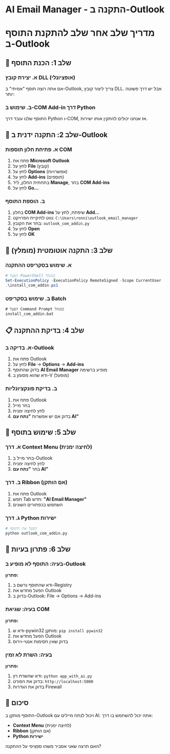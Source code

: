 # AI Email Manager - התקנה ב-Outlook
# מדריך שלב אחר שלב להתקנת התוסף ב-Outlook

## 🎯 שלב 1: הכנת התוסף

### א. יצירת קובץ DLL (אופציונלי)
אם אתה רוצה תוסף "אמיתי" ב-Outlook, צריך ליצור קובץ DLL. אבל יש דרך פשוטה יותר:

### ב. שימוש ב-COM Add-in דרך Python
התוסף שלנו עובד דרך Python ו-COM, אז אנחנו יכולים להתקין אותו ישירות.

## 🔧 שלב 2: התקנה ידנית ב-Outlook

### א. פתיחת חלון תוספות COM
1. פתח את **Microsoft Outlook**
2. לחץ על **File** (קובץ)
3. לחץ על **Options** (אפשרויות)
4. לחץ על **Add-ins** (תוספים)
5. בתחתית החלון, ליד **Manage**, בחר **COM Add-ins**
6. לחץ על **Go...**

### ב. הוספת התוסף
1. בחלון **COM Add-ins** שיפתח, לחץ על **Add...**
2. נווט לתיקיית הפרויקט: `C:\Users\ronni\outlook_email_manager`
3. בחר את הקובץ: `outlook_com_addin.py`
4. לחץ על **Open**
5. לחץ על **OK**

## 🚀 שלב 3: התקנה אוטומטית (מומלץ)

### א. שימוש בסקריפט ההתקנה
```powershell
# הפעל PowerShell כמנהל
Set-ExecutionPolicy -ExecutionPolicy RemoteSigned -Scope CurrentUser
.\install_com_addin.ps1
```

### ב. שימוש בסקריפט Batch
```cmd
# הפעל Command Prompt כמנהל
install_com_addin.bat
```

## 📋 שלב 4: בדיקת ההתקנה

### א. בדיקה ב-Outlook
1. פתח את Outlook
2. לחץ על **File** → **Options** → **Add-ins**
3. בדוק שהתוסף **AI Email Manager** מופיע ברשימה
4. ודא שהוא מסומן ב-V (מופעל)

### ב. בדיקת פונקציונליות
1. פתח את Outlook
2. בחר מייל
3. לחץ לחיצה ימנית
4. בדוק אם יש אפשרות **"נתח עם AI"**

## 🎯 שלב 5: שימוש בתוסף

### א. דרך Context Menu (לחיצה ימנית)
1. בחר מייל ב-Outlook
2. לחץ לחיצה ימנית
3. בחר **"נתח עם AI"**

### ב. דרך Ribbon (אם הותקן)
1. פתח את Outlook
2. חפש Tab חדש: **"AI Email Manager"**
3. השתמש בכפתורים השונים

### ג. דרך Python ישירות
```bash
# הפעל את התוסף
python outlook_com_addin.py
```

## 🔧 שלב 6: פתרון בעיות

### בעיה: התוסף לא מופיע ב-Outlook
**פתרון:**
1. ודא שהתוסף נרשם ב-Registry
2. הפעל מחדש את Outlook
3. בדוק ב-Outlook: File → Options → Add-ins

### בעיה: שגיאת COM
**פתרון:**
1. ודא ש-pywin32 מותקן: `pip install pywin32`
2. הפעל מחדש את Outlook
3. בדוק שאין חסימות אנטי-וירוס

### בעיה: השרת לא זמין
**פתרון:**
1. ודא שהשרת רץ: `python app_with_ai.py`
2. בדוק את הפורט: `http://localhost:5000`
3. בדוק את הגדרות Firewall

## 🎉 סיכום

התוסף מותקן ב-Outlook ויכול לנתח מיילים עם AI. אתה יכול להשתמש בו דרך:
- **Context Menu** (לחיצה ימנית)
- **Ribbon** (אם הותקן)
- **Python ישירות**

האם תרצה שאני אסביר משהו ספציפי על ההתקנה?





